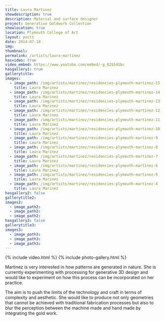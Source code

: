 ```yaml
---
title: Laura Martinez
showdescription: true
description: Material and surface designer
project: Generative Goldwork Collection
showlocation: true
location: Plymouth College of Art 
layout: posts
date: 2014-07-18
img: 
thumbnail:
permalink: /artists/laura-martinez
hasvideo: true
video_embed: https://www.youtube.com/embed/-g_82SS41bc
hasgallery1: true   
gallerytitle: 
images:
  - image_path: /img/artists/martinez/residencies-plymouth-martinez-15
    title: Laura Marinez
  - image_path: /img/artists/martinez/residencies-plymouth-martinez-14
    title: Laura Marinez
  - image_path: /img/artists/martinez/residencies-plymouth-martinez-13
    title: Laura Marinez
  - image_path: /img/artists/martinez/residencies-plymouth-martinez-12
    title: Laura Marinez
  - image_path: /img/artists/martinez/residencies-plymouth-martinez-11
    title: Laura Marinez
  - image_path: /img/artists/martinez/residencies-plymouth-martinez-10
    title: Laura Marinez
  - image_path: /img/artists/martinez/residencies-plymouth-martinez-9
    title: Laura Marinez
  - image_path: /img/artists/martinez/residencies-plymouth-martinez-8
    title: Laura Marinez
  - image_path: /img/artists/martinez/residencies-plymouth-martinez-7
    title: Laura Marinez
  - image_path: /img/artists/martinez/residencies-plymouth-martinez-6
    title: Laura Marinez
  - image_path: /img/artists/martinez/residencies-plymouth-martinez-5
    title: Laura Marinez
  - image_path: /img/artists/martinez/residencies-plymouth-martinez-4
    title: Laura Marinez
hasgallery2: false       
gallerytitle2:  
images2:
  - image_path2: 
  - image_path2: 
  - image_path2: 
hasgallery3: false    
gallerytitle3:  
images3:
  - image_path3: 
  - image_path3: 
  - image_path3:    
---
```


{% include video.html %}
{% include photo-gallery.html %}

Martinez is very interested in how patterns are generated in nature. She is currently experimenting with processing for generative 3D design and would like to experiment on how this process can be incorporated on her practice. 

The aim is to push the limits of the technology and craft in terms of complexity and aesthetic. She would like to produce not only geometries that cannot be achieved with traditional fabrication processes but also to blur the perception between the machine made and hand made by integrating the gold work.







